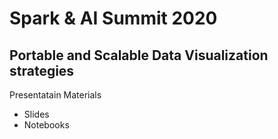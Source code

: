 # Spark & AI Summit 2020 
## Portable and Scalable Data Visualization strategies
Presentatain Materials
* Slides
* Notebooks
